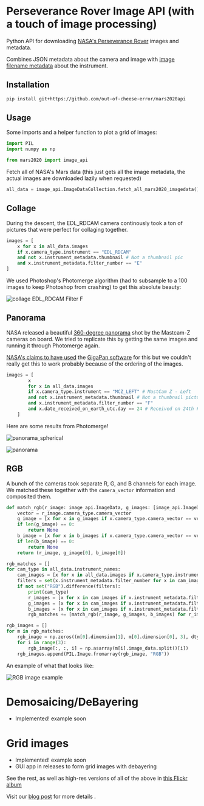 # Perseverance Rover Image API (with a touch of image processing)

Python API for downloading [NASA's Perseverance Rover](https://mars.nasa.gov) images and metadata.

Combines JSON metadata about the camera and image with 
[image filename metadata](https://mastcamz.asu.edu/decoding-the-raw-publicly-released-mastcam-z-image-filenames/) about the instrument.

## Installation
```sh
pip install git+https://github.com/out-of-cheese-error/mars2020api
```

## Usage

Some imports and a helper function to plot a grid of images:

```python
import PIL
import numpy as np

from mars2020 import image_api
```

Fetch all of NASA's Mars data (this just gets all the image metadata, the actual images are downloaded lazily when requested)

```python
all_data = image_api.ImageDataCollection.fetch_all_mars2020_imagedata()
```

## Collage

During the descent, the EDL_RDCAM camera continously took a ton of pictures that were perfect for collaging together. 

```python
images = [
    x for x in all_data.images 
    if x.camera_type.instrument == "EDL_RDCAM" 
    and not x.instrument_metadata.thumbnail # Not a thumbnail pic
    and x.instrument_metadata.filter_number == "E"
]
```

We used Photoshop's Photomerge algorithm (had to subsample to a 100 images to keep Photoshop from crashing) to get this absolute beauty:

[comment]: <> (![collage EDL_RDCAM Filter E]&#40;./images/collage_EDL_RDCAM_E.png&#41;)


[comment]: <> (And similarly for `filter_number = F`:)

![collage EDL_RDCAM Filter F](./images/collage_EDL_RDCAM_F.png)
<!-- #endregion -->

## Panorama

NASA released a beautiful [360-degree panorama](https://mars.nasa.gov/resources/25640/mastcam-zs-first-360-degree-panorama/) shot by the Mastcam-Z cameras on board. We tried to replicate this by getting the same images and running it through Photomerge again.


[NASA's claims to have used](https://www.nasa.gov/offices/oct/home/tech_life_gigapan.html) the [GigaPan software](http://gigapan.com/) for this but we couldn't really get this to work probably because of the ordering of the images.

```python
images = [
        x
        for x in all_data.images
        if x.camera_type.instrument == "MCZ_LEFT" # MastCam Z - Left
        and not x.instrument_metadata.thumbnail # Not a thumbnail picture
        and x.instrument_metadata.filter_number == "F"
        and x.date_received_on_earth_utc.day == 24 # Received on 24th Feb 2021
    ]
```

Here are some results from Photomerge!

![panorama_spherical](./images/panorama_MCZ_LEFT_spherical.jpg)

![panorama](./images/panorama_MCZ_LEFT.jpg)


## RGB


A bunch of the cameras took separate R, G, and B channels for each image. We matched these together with the `camera_vector` information and composited them.

```python
def match_rgb(r_image: image_api.ImageData, g_images: [image_api.ImageData], b_images: [image_api.ImageData]):
    vector = r_image.camera_type.camera_vector
    g_image = [x for x in g_images if x.camera_type.camera_vector == vector]
    if len(g_image) == 0:
        return None
    b_image = [x for x in b_images if x.camera_type.camera_vector == vector]
    if len(b_image) == 0:
        return None
    return (r_image, g_image[0], b_image[0])
```

```python
rgb_matches = []
for cam_type in all_data.instrument_names:
    cam_images = [x for x in all_data.images if x.camera_type.instrument == cam_type and not x.instrument_metadata.thumbnail]
    filters = set(x.instrument_metadata.filter_number for x in cam_images)
    if not set("RGB").difference(filters):
        print(cam_type)
        r_images = [x for x in cam_images if x.instrument_metadata.filter_number == "R"]
        g_images = [x for x in cam_images if x.instrument_metadata.filter_number == "G"]
        b_images = [x for x in cam_images if x.instrument_metadata.filter_number == "B"]
        rgb_matches += [match_rgb(r_image, g_images, b_images) for r_image in r_images]

rgb_images = []
for m in rgb_matches:
    rgb_image = np.zeros((m[0].dimension[1], m[0].dimension[0], 3), dtype=np.int8)
    for i in range(3):
        rgb_image[:, :, i] = np.asarray(m[i].image_data.split()[i])
    rgb_images.append(PIL.Image.fromarray(rgb_image, "RGB"))
```

An example of what that looks like:

![RGB image example](./images/m6.png)

# Demosaicing/DeBayering

* Implemented! example soon

# Grid images

* Implemented! example soon
* GUI app in releases to form grid images with debayering

See the rest, as well as high-res versions of all of the above in [this Flickr album](https://flic.kr/s/aHsmUybm5N)

Visit our [blog post](https://out-of-cheese-error.netlify.app/perseverance) for more details .
